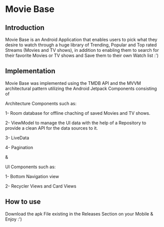 # Movie Base

## Introduction
Movie Base is an Android Application that enables users to pick what they desire to watch through a huge library of Trending, Popular and 
Top rated Streams (Movies and TV shows), in addition to enabling them to search for their favorite Movies or TV shows and Save them to their own Watch list :')

## Implementation

Movie Base was implemented using the TMDB API and the MVVM architectural pattern utilizing the Android Jetpack Components consisting of

Architecture Components such as:

1- Room database for offline chaching of saved Movies and TV shows.

2- ViewModel to manage the UI data with the help of a Repository to provide a clean API for the data sources to it.

3- LiveData

4- Pagination  

&

UI Components such as:

1- Bottom Navigation view

2- Recycler Views and Card Views

## How to use
Download the apk File existing in the Releases Section on your Mobile 
&
Enjoy :')


